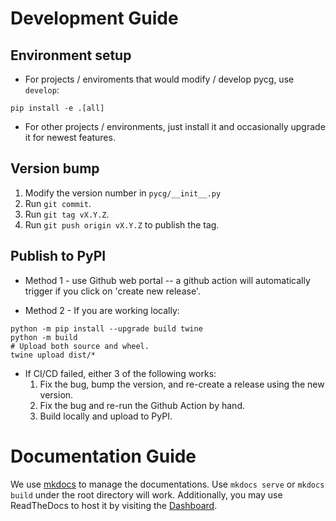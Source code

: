 # Development Guide

## Environment setup

- For projects / enviroments that would modify / develop pycg, use `develop`:
```shell
pip install -e .[all]
```

- For other projects / environments, just install it and occasionally upgrade it for newest features.

## Version bump

1. Modify the version number in `pycg/__init__.py`
2. Run `git commit`.
3. Run `git tag vX.Y.Z`.
4. Run `git push origin vX.Y.Z` to publish the tag.

## Publish to PyPI

- Method 1 - use Github web portal -- a github action will automatically trigger if you click on 'create new release'.

- Method 2 - If you are working locally:
```shell
python -m pip install --upgrade build twine
python -m build
# Upload both source and wheel.
twine upload dist/*
```

- If CI/CD failed, either 3 of the following works:
    1. Fix the bug, bump the version, and re-create a release using the new version.
    2. Fix the bug and re-run the Github Action by hand.
    3. Build locally and upload to PyPI.

# Documentation Guide

We use [mkdocs](https://squidfunk.github.io/mkdocs-material) to manage the documentations.
Use `mkdocs serve` or `mkdocs build` under the root directory will work.
Additionally, you may use ReadTheDocs to host it by visiting the [Dashboard](https://readthedocs.org/dashboard/).

